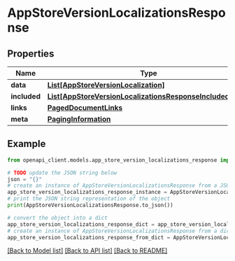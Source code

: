 # AppStoreVersionLocalizationsResponse


## Properties

Name | Type | Description | Notes
------------ | ------------- | ------------- | -------------
**data** | [**List[AppStoreVersionLocalization]**](AppStoreVersionLocalization.md) |  | 
**included** | [**List[AppStoreVersionLocalizationsResponseIncludedInner]**](AppStoreVersionLocalizationsResponseIncludedInner.md) |  | [optional] 
**links** | [**PagedDocumentLinks**](PagedDocumentLinks.md) |  | 
**meta** | [**PagingInformation**](PagingInformation.md) |  | [optional] 

## Example

```python
from openapi_client.models.app_store_version_localizations_response import AppStoreVersionLocalizationsResponse

# TODO update the JSON string below
json = "{}"
# create an instance of AppStoreVersionLocalizationsResponse from a JSON string
app_store_version_localizations_response_instance = AppStoreVersionLocalizationsResponse.from_json(json)
# print the JSON string representation of the object
print(AppStoreVersionLocalizationsResponse.to_json())

# convert the object into a dict
app_store_version_localizations_response_dict = app_store_version_localizations_response_instance.to_dict()
# create an instance of AppStoreVersionLocalizationsResponse from a dict
app_store_version_localizations_response_from_dict = AppStoreVersionLocalizationsResponse.from_dict(app_store_version_localizations_response_dict)
```
[[Back to Model list]](../README.md#documentation-for-models) [[Back to API list]](../README.md#documentation-for-api-endpoints) [[Back to README]](../README.md)


